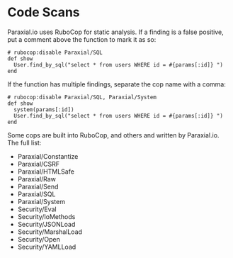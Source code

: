 # Code Scans

Paraxial.io uses RuboCop for static analysis. If a finding is a false positive, put a comment above the function to mark it as so:

```
# rubocop:disable Paraxial/SQL
def show
  User.find_by_sql("select * from users WHERE id = #{params[:id]} ")
end 
```

If the function has multiple findings, separate the cop name with a comma:

```
# rubocop:disable Paraxial/SQL, Paraxial/System
def show
  system(params[:id])
  User.find_by_sql("select * from users WHERE id = #{params[:id]} ")
end 
```

Some cops are built into RuboCop, and others and written by Paraxial.io. The full list: 

- Paraxial/Constantize
- Paraxial/CSRF
- Paraxial/HTMLSafe
- Paraxial/Raw
- Paraxial/Send
- Paraxial/SQL
- Paraxial/System
- Security/Eval
- Security/IoMethods
- Security/JSONLoad
- Security/MarshalLoad
- Security/Open
- Security/YAMLLoad
